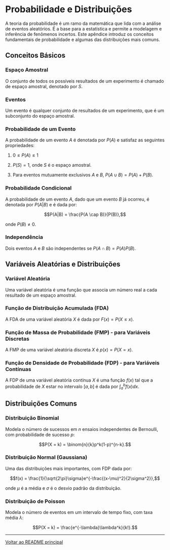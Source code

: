 # Probabilidade e Distribuições

A teoria da probabilidade é um ramo da matemática que lida com a análise de eventos aleatórios. É a base para a estatística e permite a modelagem e inferência de fenômenos incertos. Este apêndice introduz os conceitos fundamentais de probabilidade e algumas das distribuições mais comuns.

## Conceitos Básicos

### Espaço Amostral
O conjunto de todos os possíveis resultados de um experimento é chamado de espaço amostral, denotado por $S$.

### Eventos
Um evento é qualquer conjunto de resultados de um experimento, que é um subconjunto do espaço amostral.

### Probabilidade de um Evento
A probabilidade de um evento $A$ é denotada por $P(A)$ e satisfaz as seguintes propriedades:

1. $0 \le P(A) \le 1$

2. $P(S) = 1$, onde $S$ é o espaço amostral.

3. Para eventos mutuamente exclusivos $A$ e $B$, $P(A \cup B) = P(A) + P(B)$.

### Probabilidade Condicional
A probabilidade de um evento $A$, dado que um evento $B$ já ocorreu, é denotada por $P(A|B)$ e é dada por:

$$P(A|B) = \frac{P(A \cap B)}{P(B)},$$ 

onde $P(B) \neq 0$.

### Independência
Dois eventos $A$ e $B$ são independentes se $P(A \cap B) = P(A)P(B)$.

## Variáveis Aleatórias e Distribuições

### Variável Aleatória
Uma variável aleatória é uma função que associa um número real a cada resultado de um espaço amostral.

### Função de Distribuição Acumulada (FDA)
A FDA de uma variável aleatória $X$ é dada por $F(x) = P(X \le x)$.

### Função de Massa de Probabilidade (FMP) - para Variáveis Discretas
A FMP de uma variável aleatória discreta $X$ é $p(x) = P(X = x)$.

### Função de Densidade de Probabilidade (FDP) - para Variáveis Contínuas
A FDP de uma variável aleatória contínua $X$ é uma função $f(x)$ tal que a probabilidade de $X$ estar no intervalo $[a, b]$ é dada por $\int_{a}^{b} f(x) dx$.

## Distribuições Comuns

### Distribuição Binomial
Modela o número de sucessos em $n$ ensaios independentes de Bernoulli, com probabilidade de sucesso $p$:

$$P(X = k) = \binom{n}{k}p^k(1-p)^{n-k}.$$

### Distribuição Normal (Gaussiana)
Uma das distribuições mais importantes, com FDP dada por:

$$f(x) = \frac{1}{\sqrt{2\pi}\sigma}e^{-\frac{(x-\mu)^2}{2\sigma^2}},$$

onde $\mu$ é a média e $\sigma$ é o desvio padrão da distribuição.

### Distribuição de Poisson
Modela o número de eventos em um intervalo de tempo fixo, com taxa média $\lambda$:

$$P(X = k) = \frac{e^{-\lambda}\lambda^k}{k!}.$$

---

[Voltar ao README principal](../../README.md)